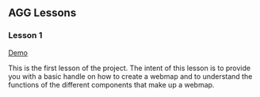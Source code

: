 ## AGG Lessons

### Lesson 1

[Demo](https://cdn.rawgit.com/AlbertaGeomaticsGroup/Learning-Material/9a732b68/Lessons/Lesson-1/index.html) 

This is the first lesson of the project. The intent of this lesson is to provide you with a basic handle on how to create a webmap and to understand the functions of the different components that make up a webmap.
